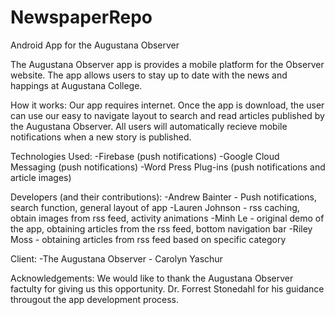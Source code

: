 # NewspaperRepo
Android App for the Augustana Observer

The Augustana Observer app is provides a mobile platform for the Observer website. The app allows users to stay up to
date with the news and happings at Augustana College. 

How it works:
Our app requires internet. 
Once the app is download, the user can use our easy to navigate layout to search and read articles published by the Augustana Observer. 
All users will automatically recieve mobile notifications when a new story is published. 

Technologies Used:
-Firebase (push notifications)
-Google Cloud Messaging (push notifications)
-Word Press Plug-ins (push notifications and article images)


Developers (and their contributions):
-Andrew Bainter - Push notifications, search function, general layout of app
-Lauren Johnson - rss caching, obtain images from rss feed, activity animations
-Minh Le - original demo of the app, obtaining articles from the rss feed, bottom navigation bar
-Riley Moss - obtaining articles from rss feed based on specific category

Client:
-The Augustana Observer - Carolyn Yaschur

Acknowledgements:
We would like to thank the Augustana Observer factulty for giving us this opportunity. Dr. Forrest Stonedahl
for his guidance througout the app development process. 
